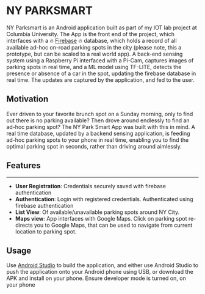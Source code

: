 # NY PARKSMART # 

NY Parksmart is an Android application built as part of my IOT lab project at Columbia University. The App is the front end of the project, which interfaces with a :fire: [Firebase](https://firebase.google.com/) :fire: database, which holds a record of all available ad-hoc on-road parking spots in the city (please note, this a prototype, but can be scaled to a real world app). A back-end sensing system using a Raspberry Pi interfaced with a Pi-Cam, captures images of parking spots in real time, and a ML model using TF-LITE, detects the presence or absence of a car in the spot, updating the firebase database in real time. The updates are captured by the application, and fed to the user.


## Motivation ##

Ever driven to your favorite brunch spot on a Sunday morning, only to find out there is no parking available? Then drove around endlessly to find an ad-hoc parking spot? The NY Park Smart App was built with this in mind. A real time database, updated by a backend sensing application, is feeding ad-hoc parking spots to your phone in real time, enabling you to find the optimal parking spot in seconds, rather than driving around aimlessly.  


## Features ##  
---------------

- **User Registration**: Credentials securely saved with firebase authentication  
- **Authentication**: Login with registered credentials. Authenticated using firebase authentication  
- **List View**: Of available/unavailable parking spots around NY City. 
- **Maps view**: App interfaces with Google Maps. Click on parking spot re-directs you to Google Maps, that can be used to navigate from current location to parking spot.

## Usage ##   

Use [Android Studio](https://developer.android.com/studio) to build the application, and either use Android Studio to push the application onto your Android phone using USB, or download the APK and install on your phone. Ensure developer mode is turned on, on your phone  



